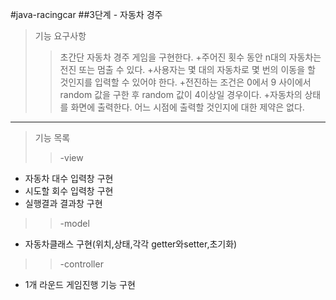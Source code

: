 #java-racingcar
##3단계 - 자동차 경주
>기능 요구사항
>>초간단 자동차 경주 게임을 구현한다.
+주어진 횟수 동안 n대의 자동차는 전진 또는 멈출 수 있다.
+사용자는 몇 대의 자동차로 몇 번의 이동을 할 것인지를 입력할 수 있어야 한다.
+전진하는 조건은 0에서 9 사이에서 random 값을 구한 후 random 값이 4이상일 경우이다.
+자동차의 상태를 화면에 출력한다. 어느 시점에 출력할 것인지에 대한 제약은 없다.
- - - 
>기능 목록
>>-view
+   자동차 대수 입력창 구현
+   시도할 회수 입력창 구현
+   실행결과 결과창 구현
>>-model
+ 자동차클래스 구현(위치,상태,각각 getter와setter,초기화)
>>-controller
+ 1개 라운드 게임진행 기능 구현
